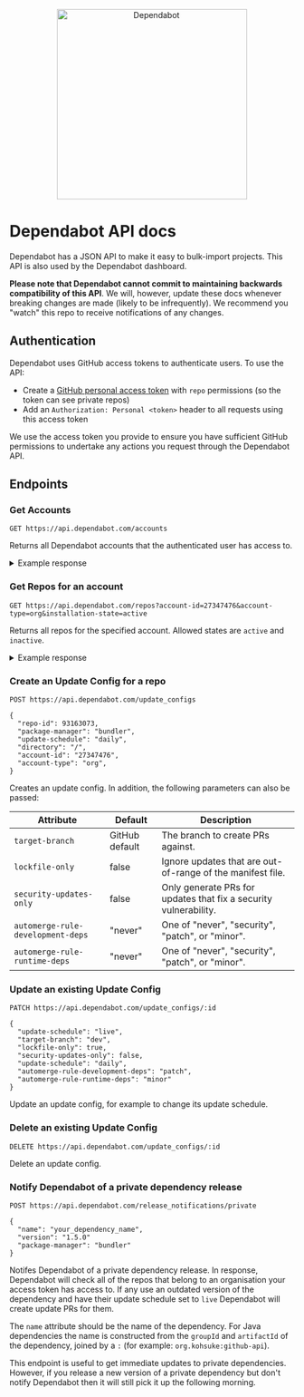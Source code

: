<p align="center">
  <img src="https://s3.eu-west-2.amazonaws.com/dependabot-images/logo-with-name-horizontal.svg?v4" alt="Dependabot" width="336">
</p>

# Dependabot API docs

Dependabot has a JSON API to make it easy to bulk-import projects. This API is also
used by the Dependabot dashboard.

**Please note that Dependabot cannot commit to maintaining backwards
compatibility of this API**. We will, however, update these docs
whenever breaking changes are made (likely to be infrequently). We recommend
you "watch" this repo to receive notifications of any changes.

## Authentication

Dependabot uses GitHub access tokens to authenticate users. To use the API:
- Create a [GitHub personal access token](https://github.com/settings/tokens)
  with `repo` permissions (so the token can see private repos)
- Add an `Authorization: Personal <token>` header to all requests using this
  access token

We use the access token you provide to ensure you have sufficient GitHub
permissions to undertake any actions you request through the Dependabot API.

## Endpoints

### Get Accounts

```
GET https://api.dependabot.com/accounts
```

Returns all Dependabot accounts that the authenticated user has access to.

<details>
<summary>Example response</summary>

```
{
    "data": [
        {
            "id": "27347476",
            "type": "accounts",
            "attributes": {
                "github-id": 27347476,
                "github-login": "dependabot",
                "github-account-type": "org",
                "access-granted-to-all-repos": true,
                "current-installation-id": 25920,
                "plan-name": "free",
                "plan-number": 7,
                "free-trial-end-date": null,
                "automatically-rebase-prs": true,
                "update-run-time": "05:00",
                "create-merge-commits": false,
                "weekly-update-run-day": "monday",
                "limit-initial-update-runs": true,
                "limit-open-pull-requests": true
            }
        },
        {
            "id": "1144873",
            "type": "accounts",
            "attributes": {
                "github-id": 1144873,
                "github-login": "greysteil",
                "github-account-type": "user",
                "access-granted-to-all-repos": true,
                "current-installation-id": 132882,
                "plan-name": "free",
                "plan-number": 7,
                "free-trial-end-date": null,
                "automatically-rebase-prs": true,
                "update-run-time": "02:15",
                "create-merge-commits": true,
                "weekly-update-run-day": "monday",
                "limit-initial-update-runs": true,
                "limit-open-pull-requests": true
            }
        }
    ]
}
```

</details>

### Get Repos for an account

```
GET https://api.dependabot.com/repos?account-id=27347476&account-type=org&installation-state=active
```

Returns all repos for the specified account. Allowed states are `active` and `inactive`.

<details>
<summary>Example response</summary>

```
{
    "data": [
        {
            "id": "93163073",
            "type": "repos",
            "attributes": {
                "github-id": 93163073,
                "name": "dependabot-core",
                "installation-state": "active",
                "private": false,
                "fork": false,
                "github-url": "https://github.com/dependabot/dependabot-core",
                "primary-language": "ruby",
                "default-branch": "master"
            },
            "relationships": {
                "update-configs": {
                    "data": [
                        {
                            "id": "1332",
                            "type": "update-configs"
                        },
                        {
                            "id": "5061",
                            "type": "update-configs"
                        },
                        {
                            "id": "275",
                            "type": "update-configs"
                        },
                        {
                            "id": "879",
                            "type": "update-configs"
                        },
                        {
                            "id": "1672",
                            "type": "update-configs"
                        },
                        {
                            "id": "326",
                            "type": "update-configs"
                        },
                        {
                            "id": "3123",
                            "type": "update-configs"
                        }
                    ]
                },
                "account": {
                    "data": {
                        "id": "27347476",
                        "type": "accounts"
                    }
                }
            }
        },
        {
            "id": "131328855",
            "type": "repos",
            "attributes": {
                "github-id": 131328855,
                "name": "dependabot-script",
                "installation-state": "active",
                "private": false,
                "fork": false,
                "github-url": "https://github.com/dependabot/dependabot-script",
                "primary-language": "ruby",
                "default-branch": "master"
            },
            "relationships": {
                "update-configs": {
                    "data": [
                        {
                            "id": "4925",
                            "type": "update-configs"
                        }
                    ]
                },
                "account": {
                    "data": {
                        "id": "27347476",
                        "type": "accounts"
                    }
                }
            }
        }
    ],
    "included": [
        {
            "id": "1332",
            "type": "update-configs",
            "attributes": {
                "language": "javascript",
                "package-manager": "npm_and_yarn",
                "update-schedule": "live",
                "directory": "/helpers/npm",
                "automerge-rule-runtime-deps": "patch",
                "automerge-rule-development-deps": "minor",
                "target-branch": null,
                "lockfile-only": false,
                "security-updates-only": false
            },
            "relationships": {
                "repo": {
                    "data": {
                        "id": "93163073",
                        "type": "repos"
                    }
                }
            }
        },
        {
            "id": "5061",
            "type": "update-configs",
            "attributes": {
                "language": "java",
                "package-manager": "gradle",
                "update-schedule": "daily",
                "directory": "/helpers/gradle",
                "automerge-rule-runtime-deps": "never",
                "automerge-rule-development-deps": "never",
                "target-branch": null,
                "lockfile-only": false,
                "security-updates-only": false
            },
            "relationships": {
                "repo": {
                    "data": {
                        "id": "93163073",
                        "type": "repos"
                    }
                }
            }
        },
        {
            "id": "275",
            "type": "update-configs",
            "attributes": {
                "language": "php",
                "package-manager": "composer",
                "update-schedule": "live",
                "directory": "/helpers/php",
                "automerge-rule-runtime-deps": "patch",
                "automerge-rule-development-deps": "patch",
                "target-branch": null,
                "lockfile-only": false,
                "security-updates-only": false
            },
            "relationships": {
                "repo": {
                    "data": {
                        "id": "93163073",
                        "type": "repos"
                    }
                }
            }
        },
        {
            "id": "879",
            "type": "update-configs",
            "attributes": {
                "language": "javascript",
                "package-manager": "npm_and_yarn",
                "update-schedule": "live",
                "directory": "/helpers/yarn",
                "automerge-rule-runtime-deps": "patch",
                "automerge-rule-development-deps": "minor",
                "target-branch": null,
                "lockfile-only": false,
                "security-updates-only": false
            },
            "relationships": {
                "repo": {
                    "data": {
                        "id": "93163073",
                        "type": "repos"
                    }
                }
            }
        },
        {
            "id": "1672",
            "type": "update-configs",
            "attributes": {
                "language": "python",
                "package-manager": "pip",
                "update-schedule": "live",
                "directory": "/helpers/python",
                "automerge-rule-runtime-deps": "patch",
                "automerge-rule-development-deps": "patch",
                "target-branch": null,
                "lockfile-only": false,
                "security-updates-only": false
            },
            "relationships": {
                "repo": {
                    "data": {
                        "id": "93163073",
                        "type": "repos"
                    }
                }
            }
        },
        {
            "id": "326",
            "type": "update-configs",
            "attributes": {
                "language": "ruby",
                "package-manager": "bundler",
                "update-schedule": "live",
                "directory": "/",
                "automerge-rule-runtime-deps": "patch",
                "automerge-rule-development-deps": "patch",
                "target-branch": null,
                "lockfile-only": false,
                "security-updates-only": false
            },
            "relationships": {
                "repo": {
                    "data": {
                        "id": "93163073",
                        "type": "repos"
                    }
                }
            }
        },
        {
            "id": "3123",
            "type": "update-configs",
            "attributes": {
                "language": "elixir",
                "package-manager": "hex",
                "update-schedule": "live",
                "directory": "/helpers/elixir",
                "automerge-rule-runtime-deps": "patch",
                "automerge-rule-development-deps": "patch",
                "target-branch": null,
                "lockfile-only": false,
                "security-updates-only": false
            },
            "relationships": {
                "repo": {
                    "data": {
                        "id": "93163073",
                        "type": "repos"
                    }
                }
            }
        },
        {
            "id": "4925",
            "type": "update-configs",
            "attributes": {
                "language": "ruby",
                "package-manager": "bundler",
                "update-schedule": "daily",
                "directory": "/",
                "automerge-rule-runtime-deps": "never",
                "automerge-rule-development-deps": "never",
                "target-branch": null,
                "lockfile-only": false,
                "security-updates-only": false
            },
            "relationships": {
                "repo": {
                    "data": {
                        "id": "131328855",
                        "type": "repos"
                    }
                }
            }
        }
    ]
}
```

</details>

### Create an Update Config for a repo

```
POST https://api.dependabot.com/update_configs

{
  "repo-id": 93163073,
  "package-manager": "bundler",
  "update-schedule": "daily",
  "directory": "/",
  "account-id": "27347476",
  "account-type": "org",
}
```

Creates an update config. In addition, the following parameters can also be
passed:

| Attribute                        | Default        | Description                                  |
|----------------------------------|-----------------------|----------------------------------------------|
| `target-branch`                    | GitHub default | The branch to create PRs against. |
| `lockfile-only`                    | false          | Ignore updates that are out-of-range of the manifest file. |
| `security-updates-only`            | false          | Only generate PRs for updates that fix a security vulnerability. |
| `automerge-rule-development-deps`  | "never"        | One of "never", "security", "patch", or "minor". |
| `automerge-rule-runtime-deps`     | "never"        | One of "never", "security", "patch", or "minor". |


### Update an existing Update Config

```
PATCH https://api.dependabot.com/update_configs/:id

{
  "update-schedule": "live",
  "target-branch": "dev",
  "lockfile-only": true,
  "security-updates-only": false,
  "update-schedule": "daily",
  "automerge-rule-development-deps": "patch",
  "automerge-rule-runtime-deps": "minor"
}
```

Update an update config, for example to change its update schedule.


### Delete an existing Update Config

```
DELETE https://api.dependabot.com/update_configs/:id
```

Delete an update config.


### Notify Dependabot of a private dependency release

```
POST https://api.dependabot.com/release_notifications/private

{
  "name": "your_dependency_name",
  "version": "1.5.0"
  "package-manager": "bundler"
}
```

Notifes Dependabot of a private dependency release. In response, Dependabot
will check all of the repos that belong to an organisation your access token has
access to. If any use an outdated version of the dependency and have their
update schedule set to `live` Dependabot will create update PRs for them.

The `name` attribute should be the name of the dependency. For Java dependencies
the name is constructed from the `groupId` and `artifactId` of the dependency,
joined by a `:` (for example: `org.kohsuke:github-api`).

This endpoint is useful to get immediate updates to private dependencies.
However, if you release a new version of a private dependency but don't notify
Dependabot then it will still pick it up the following morning.
